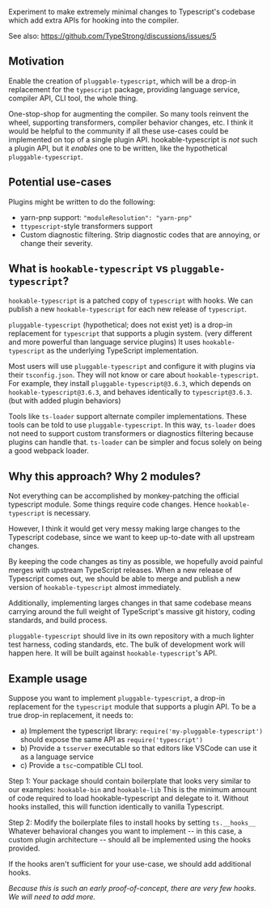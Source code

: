 Experiment to make extremely minimal changes to Typescript's codebase which add
extra APIs for hooking into the compiler.

See also:
https://github.com/TypeStrong/discussions/issues/5

## Motivation

Enable the creation of `pluggable-typescript`, which will be a drop-in replacement for the `typescript` package, providing language service, compiler API, CLI tool, the whole thing.

One-stop-shop for augmenting the compiler.  So many tools reinvent the wheel, supporting transformers, compiler
behavior changes, etc.  I think it would be helpful to the community if all these use-cases could be implemented on top
of a single plugin API.  hookable-typescript is *not* such a plugin API, but it *enables* one to be written, like the
hypothetical `pluggable-typescript`.

## Potential use-cases

Plugins might be written to do the following:

* yarn-pnp support: `"moduleResolution": "yarn-pnp"`
* `ttypescript`-style transformers support
* Custom diagnostic filtering.  Strip diagnostic codes that are annoying, or
change their severity.

## What is `hookable-typescript` vs `pluggable-typescript`?

`hookable-typescript` is a patched copy of `typescript` with hooks.  We can publish a new `hookable-typescript`
for each new release of `typescript`.

`pluggable-typescript` (hypothetical; does not exist yet) is a drop-in replacement for `typescript`
that supports a plugin system. (very different and more powerful than language service plugins)
It uses `hookable-typescript` as the underlying TypeScript implementation.

Most users will use `pluggable-typescript` and configure it with plugins via their `tsconfig.json`.  They will not know
or care about `hookable-typescript`.  For example, they install `pluggable-typescript@3.6.3`, which depends on `hookable-typescript@3.6.3`,
and behaves identically to `typescript@3.6.3`. (but with added plugin behaviors)

Tools like `ts-loader` support alternate compiler implementations.  These tools can be told to use `pluggable-typescript`.
In this way, `ts-loader` does not need to support custom transformers or diagnostics filtering because plugins can handle that.
`ts-loader` can be simpler and focus solely on being a good webpack loader.

## Why this approach?  Why 2 modules?

Not everything can be accomplished by monkey-patching the official typescript module.
Some things require code changes.  Hence `hookable-typescript` is necessary.

However, I think it would get very messy making large changes to the Typescript codebase, since we
want to keep up-to-date with all upstream changes.

By keeping the code changes as tiny as possible, we hopefully avoid painful merges with upstream
TypeScript releases.  When a new release of Typescript comes out, we should be able
to merge and publish a new version of `hookable-typescript` almost immediately.

Additionally, implementing larges changes in that same codebase means carrying around the
full weight of TypeScript's massive git history, coding standards, and build process.

`pluggable-typescript` should live in its own repository with a much lighter
test harness, coding standards, etc.  The bulk of development work will happen here.
It will be built against `hookable-typescript`'s API.

## Example usage

Suppose you want to implement `pluggable-typescript`, a drop-in replacement for the `typescript` module that
supports a plugin API.  To be a true drop-in replacement, it needs to:

* a) Implement the typescript library: `require('my-pluggable-typescript')` should expose the same API as `require('typescript')`
* b) Provide a `tsserver` executable so that editors like VSCode can use it as a language service
* c) Provide a `tsc`-compatible CLI tool.

Step 1: Your package should contain boilerplate that looks very similar to our examples: `hookable-bin` and `hookable-lib`
This is the minimum amount of code required to load hookable-typescript and delegate to it.  Without hooks installed,
this will function identically to vanilla Typescript.

Step 2: Modify the boilerplate files to install hooks by setting `ts.__hooks__`
Whatever behavioral changes you want to implement -- in this case, a custom plugin architecture --
should all be implemented using the hooks provided.

If the hooks aren't sufficient for your use-case, we should add additional hooks.

*Because this is such an early proof-of-concept, there are very few hooks.  We will need to add more.*
